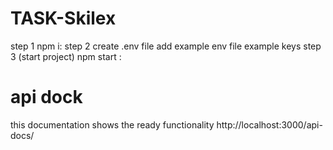 # TASK-Skilex

step 1 npm i:
step 2 create .env file add example env file example keys
step 3 (start project) npm start :

# api dock
this documentation shows the ready functionality 
 http://localhost:3000/api-docs/